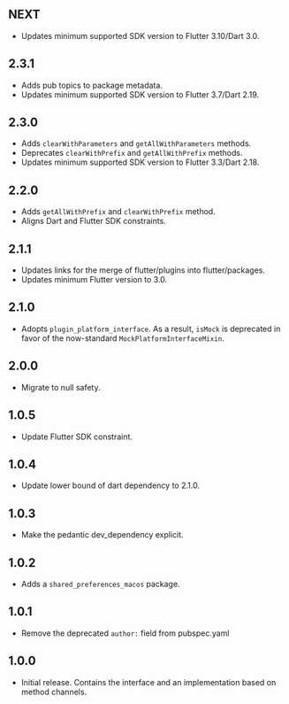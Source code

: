 ## NEXT

* Updates minimum supported SDK version to Flutter 3.10/Dart 3.0.

## 2.3.1

* Adds pub topics to package metadata.
* Updates minimum supported SDK version to Flutter 3.7/Dart 2.19.

## 2.3.0

* Adds `clearWithParameters` and `getAllWithParameters` methods.
* Deprecates `clearWithPrefix` and `getAllWithPrefix` methods.
* Updates minimum supported SDK version to Flutter 3.3/Dart 2.18.

## 2.2.0

* Adds `getAllWithPrefix` and `clearWithPrefix` method.
* Aligns Dart and Flutter SDK constraints.

## 2.1.1

* Updates links for the merge of flutter/plugins into flutter/packages.
* Updates minimum Flutter version to 3.0.

## 2.1.0

* Adopts `plugin_platform_interface`. As a result, `isMock` is deprecated in
  favor of the now-standard `MockPlatformInterfaceMixin`.

## 2.0.0

* Migrate to null safety.

## 1.0.5

* Update Flutter SDK constraint.

## 1.0.4

* Update lower bound of dart dependency to 2.1.0.

## 1.0.3

* Make the pedantic dev_dependency explicit.

## 1.0.2

* Adds a `shared_preferences_macos` package.

## 1.0.1

* Remove the deprecated `author:` field from pubspec.yaml

## 1.0.0

* Initial release. Contains the interface and an implementation based on
  method channels.

